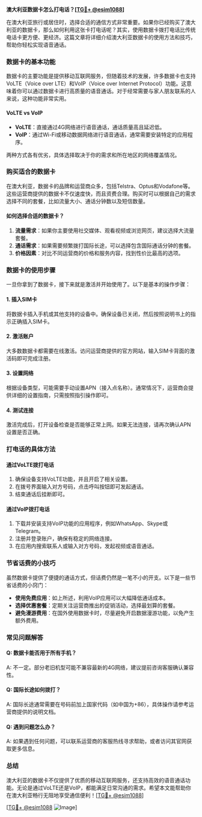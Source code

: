 **澳大利亚数据卡怎么打电话？[[TG💪+ @esim1088](https://t.me/s/esim1088)]**

在澳大利亚旅行或居住时，选择合适的通信方式非常重要。如果你已经购买了澳大利亚的数据卡，那么如何利用这张卡打电话呢？其实，使用数据卡拨打电话比传统电话卡更方便、更经济。这篇文章将详细介绍澳大利亚数据卡的使用方法和技巧，帮助你轻松实现语音通话。

### 数据卡的基本功能

数据卡的主要功能是提供移动互联网服务，但随着技术的发展，许多数据卡也支持VoLTE（Voice over LTE）和VoIP（Voice over Internet Protocol）功能。这意味着你可以通过数据卡进行高质量的语音通话。对于经常需要与家人朋友联系的人来说，这种功能非常实用。

#### VoLTE vs VoIP

- **VoLTE**：直接通过4G网络进行语音通话，通话质量高且延迟低。
- **VoIP**：通过Wi-Fi或移动数据网络进行语音通话，通常需要安装特定的应用程序。

两种方式各有优劣，具体选择取决于你的需求和所在地区的网络覆盖情况。

### 购买适合的数据卡

在澳大利亚，数据卡的品牌和运营商众多，包括Telstra、Optus和Vodafone等。这些运营商提供的数据卡不仅速度快，而且资费合理。购买时可以根据自己的需求选择不同的套餐，比如流量大小、通话分钟数以及短信数量。

#### 如何选择合适的数据卡？

1. **流量需求**：如果你主要使用社交媒体、观看视频或浏览网页，建议选择大流量套餐。
2. **通话需求**：如果需要频繁拨打国际长途，可以选择包含国际通话分钟的套餐。
3. **价格因素**：对比不同运营商的价格和服务内容，找到性价比最高的选项。

### 数据卡的使用步骤

一旦你拿到了数据卡，接下来就是激活并开始使用了。以下是基本的操作步骤：

#### 1. 插入SIM卡

将数据卡插入手机或其他支持的设备中。确保设备已关闭，然后按照说明书上的指示正确插入SIM卡。

#### 2. 激活账户

大多数数据卡都需要在线激活。访问运营商提供的官方网站，输入SIM卡背面的激活码即可完成注册。

#### 3. 设置网络

根据设备类型，可能需要手动设置APN（接入点名称）。通常情况下，运营商会提供详细的设置指南，只需按照指引操作即可。

#### 4. 测试连接

激活完成后，打开设备检查是否能够正常上网。如果无法连接，请再次确认APN设置是否正确。

### 打电话的具体方法

#### 通过VoLTE拨打电话

1. 确保设备支持VoLTE功能，并且开启了相关设置。
2. 在拨号界面输入对方号码，点击呼叫按钮即可发起通话。
3. 结束通话后挂断即可。

#### 通过VoIP拨打电话

1. 下载并安装支持VoIP功能的应用程序，例如WhatsApp、Skype或Telegram。
2. 注册并登录账户，确保有稳定的网络连接。
3. 在应用内搜索联系人或输入对方号码，发起视频或语音通话。

### 节省话费的小技巧

虽然数据卡提供了便捷的通话方式，但话费仍然是一笔不小的开支。以下是一些节省话费的小窍门：

- **使用免费应用**：如上所述，利用VoIP应用可以大幅降低通话成本。
- **选择优惠套餐**：定期关注运营商推出的促销活动，选择最划算的套餐。
- **避免漫游费用**：在国外使用数据卡时，尽量避免开启数据漫游功能，以免产生额外费用。

### 常见问题解答

#### Q: 数据卡能否用于所有手机？
A: 不一定。部分老旧机型可能不兼容最新的4G网络，建议提前咨询客服确认兼容性。

#### Q: 国际长途如何拨打？
A: 国际长途通常需要在号码前加上国家代码（如中国为+86），具体操作请参考运营商提供的说明文档。

#### Q: 遇到问题怎么办？
A: 如果遇到任何问题，可以联系运营商的客服热线寻求帮助，或者访问其官网获取更多信息。

### 总结

澳大利亚的数据卡不仅提供了优质的移动互联网服务，还支持高效的语音通话功能。无论是通过VoLTE还是VoIP，都能满足日常沟通的需求。希望本文能帮助你在澳大利亚畅行无阻地享受通信便利！[[TG💪+ @esim1088](https://t.me/s/esim1088)]

[[TG💪+ @esim1088](https://t.me/s/esim1088) ![Image](https://i.postimg.cc/4NQfJmqS/Snipaste-2025-05-13-00-14-12.png)]